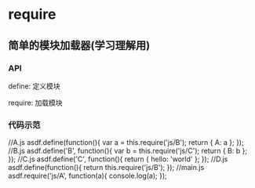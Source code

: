 # require
<h2>简单的模块加载器(学习理解用)</h2>
<h3>API</h3>
<p>define: 定义模块</p>
<p>require: 加载模块</p>
<h3>代码示范</h3>
<p>
//A.js
asdf.define(function(){
	var a = this.require('js/B');
	return { A: a };
});
//B.js
asdf.define('B', function(){
	var b = this.require('js/C');
	return { B: b };
});
//C.js
asdf.define('C', function(){
	return { hello: 'world' };
});
//D.js
asdf.define(function(){
	return this.require('js/B');
});
//main.js
asdf.require('js/A', function(a){
	console.log(a);
});
</p>
